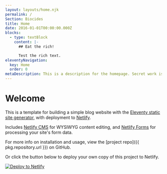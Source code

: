 ```yaml
---
layout: layouts/home.njk
permalink: /
Section: Biocides
title: Home
date: 2016-01-01T00:00:00.000Z
blocks:
  - type: textBlock
    content: |-
      ## Eat the rich!

      Test the rich text.
eleventyNavigation:
  key: Home
  order: 0
metaDescription: This is a description for the homepage. Secret work is yoyo
---
```

# Welcome

This is a template for building a simple blog website with the [Eleventy static site generator](https://www.11ty.io), with deployment to [Netlify](https://www.netlify.com).

Includes [Netlify CMS](https://www.netlifycms.org) for WYSIWYG content editing, and [Netlify Forms](https://www.netlify.com/docs/form-handling) for processing your site's form data.

For more info on installation and usage, view the \[project repo]({{ pkg.repository.url }}) on GitHub.

Or click the button below to deploy your own copy of this project to Netlify.

[![Deploy to Netlify](https://www.netlify.com/img/deploy/button.svg)](https://app.netlify.com/start/deploy?repository=https://github.com/danurbanowicz/eleventy-netlify-boilerplate&stack=cms)